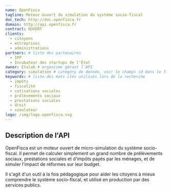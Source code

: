 ```yaml
---
name: OpenFisca
tagline: Moteur ouvert de simulation du système socio-fiscal
doc_tech: http://doc.openfisca.fr
domain: http://api.openfisca.fr
contract: OUVERT
clients:
  - citoyens
  - entreprises
  - administrations
partners: # liste des partenaires
  - IPP
  - Incubateur des startups de l'État
owner: Etalab # organisme gérant l'API
category: simulation # category de donnée, voir le champs id dans le fichier _config
keywords: # liste des mots clés utilisés lors de la recherche
  - impôts
  - fiscalité
  - cotisations sociales
  - prélèvements sociaux
  - prestations sociales
  - droit
  - simulateur
logo: /img/logo-openfisca.svg
---
```


## Description de l'API

 OpenFisca est un moteur ouvert de micro-simulation du système socio-fiscal.
 Il permet de calculer simplement un grand nombre de prélèvements sociaux, prestations sociales et d'impôts payés
 par les ménages, et de simuler l'impact de réformes sur leur budget.

Il s'agit d'un outil à la fois pédagogique pour aider les citoyens à mieux comprendre le système socio-fiscal,
et utilisé en production par des services publics.
